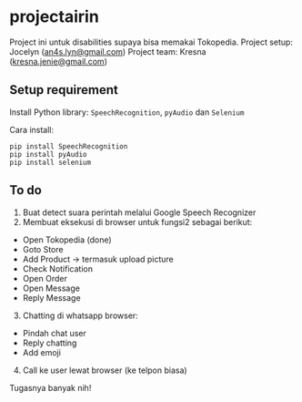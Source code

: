 # projectairin
Project ini untuk disabilities supaya bisa memakai Tokopedia.
Project setup: Jocelyn (an4s.lyn@gmail.com)
Project team: Kresna (kresna.jenie@gmail.com)

## Setup requirement

Install Python library: `SpeechRecognition`, `pyAudio` dan `Selenium`

Cara install:

```
pip install SpeechRecognition
pip install pyAudio
pip install selenium
```

## To do

1. Buat detect suara perintah melalui Google Speech Recognizer
2. Membuat eksekusi di browser untuk fungsi2 sebagai berikut:

* Open Tokopedia (done)
* Goto Store 
* Add Product -> termasuk upload picture
* Check Notification
* Open Order
* Open Message
* Reply Message

3. Chatting di whatsapp browser:

* Pindah chat user
* Reply chatting
* Add emoji

4. Call ke user lewat browser (ke telpon biasa)

Tugasnya banyak nih!
